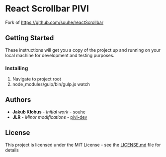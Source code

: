 # React Scrollbar PIVI

Fork of https://github.com/souhe/reactScrollbar

## Getting Started

These instructions will get you a copy of the project up and running on your local machine for development and testing purposes.

### Installing

1. Navigate to project root
2. node_modules/gulp/bin/gulp.js watch

## Authors

- **Jakub Kłobus** - _Initial work_ - [souhe](https://github.com/souhe)
- **JLR** - _Minor modifications_ - [pivi-dev](https://github.com/pivi-dev)

## License

This project is licensed under the MIT License - see the [LICENSE.md](LICENSE.md) file for details
